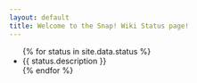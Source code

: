 ```yaml
---
layout: default
title: Welcome to the Snap! Wiki Status page!
---
```


  <ul>
    {% for status in site.data.status %}
    <li>{{ status.description }}</li>
    {% endfor %}
  </ul>
